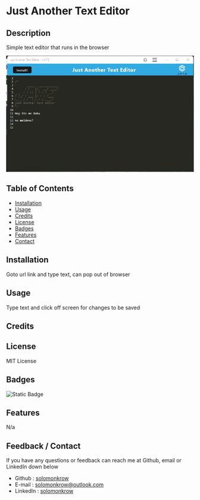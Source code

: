 # Just Another Text Editor

## Description

Simple text editor that runs in the browser

![Alt text](image.png)
  
## Table of Contents
   
- [Installation](#installation)
- [Usage](#usage)
- [Credits](#credits)
- [License](#license)
- [Badges](#badges)
- [Features](#features)
- [Contact](#contact)
  
## Installation
  
Goto url link and type text, can pop out of browser 
  
## Usage
  
Type text and click off screen for changes to be saved
  
## Credits
  

  
## License
  
MIT License
  
## Badges
    
![Static Badge](https://img.shields.io/badge/SMU%20EDx%20bootcamp-red)
  
## Features
  
N/a

## Feedback / Contact

If you have any questions or feedback can reach me at Github, email or LinkedIn down below

* Github : [solomonkrow](https://www.github.com/solomonkrow)
* E-mail : solomonkrow@outlook.com
* LinkedIn : [solomonkrow](https://www.linkedin.com/in/solomonkrow)

